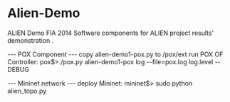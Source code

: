 Alien-Demo
==========
ALIEN Demo FIA 2014 
Software components for ALIEN project results' demonstration .

--- POX Component ---
copy alien-demo1-pox.py to /pox/ext
run POX OF Controller: 
pox$>./pox.py alien-demo1-pox log --file=pox.log log.level --DEBUG

--- Mininet network ---
deploy Mininet: 
mininet$> sudo python alien_topo.py

